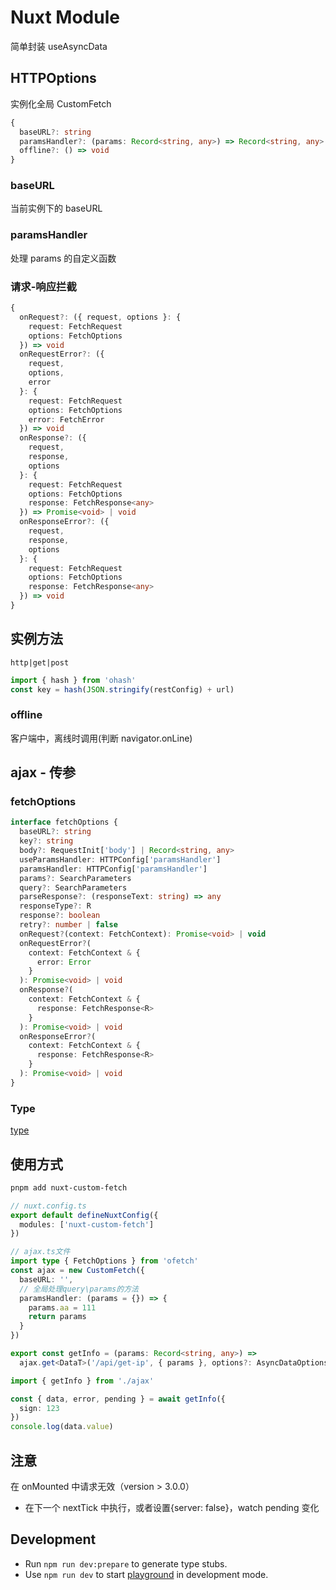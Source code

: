 # Nuxt Module

简单封装 useAsyncData

## HTTPOptions

实例化全局 CustomFetch

```ts
{
  baseURL?: string
  paramsHandler?: (params: Record<string, any>) => Record<string, any>
  offline?: () => void
}
```

### baseURL

当前实例下的 baseURL

### paramsHandler

处理 params 的自定义函数

### 请求-响应拦截

```ts
{
  onRequest?: ({ request, options }: {
    request: FetchRequest
    options: FetchOptions
  }) => void
  onRequestError?: ({
    request,
    options,
    error
  }: {
    request: FetchRequest
    options: FetchOptions
    error: FetchError
  }) => void
  onResponse?: ({
    request,
    response,
    options
  }: {
    request: FetchRequest
    options: FetchOptions
    response: FetchResponse<any>
  }) => Promise<void> | void
  onResponseError?: ({
    request,
    response,
    options
  }: {
    request: FetchRequest
    options: FetchOptions
    response: FetchResponse<any>
  }) => void
}
```

## 实例方法

`http|get|post`

```js
import { hash } from 'ohash'
const key = hash(JSON.stringify(restConfig) + url)
```

### offline

客户端中，离线时调用(判断 navigator.onLine)

## ajax - 传参

### fetchOptions

```ts
interface fetchOptions {
  baseURL?: string
  key?: string
  body?: RequestInit['body'] | Record<string, any>
  useParamsHandler: HTTPConfig['paramsHandler']
  paramsHandler: HTTPConfig['paramsHandler']
  params?: SearchParameters
  query?: SearchParameters
  parseResponse?: (responseText: string) => any
  responseType?: R
  response?: boolean
  retry?: number | false
  onRequest?(context: FetchContext): Promise<void> | void
  onRequestError?(
    context: FetchContext & {
      error: Error
    }
  ): Promise<void> | void
  onResponse?(
    context: FetchContext & {
      response: FetchResponse<R>
    }
  ): Promise<void> | void
  onResponseError?(
    context: FetchContext & {
      response: FetchResponse<R>
    }
  ): Promise<void> | void
}
```

### Type

[type](https://nuxt.com/docs/api/composables/use-async-data#type)

## 使用方式

```bash
pnpm add nuxt-custom-fetch
```

```ts
// nuxt.config.ts
export default defineNuxtConfig({
  modules: ['nuxt-custom-fetch']
})

// ajax.ts文件
import type { FetchOptions } from 'ofetch'
const ajax = new CustomFetch({
  baseURL: '',
  // 全局处理query\params的方法
  paramsHandler: (params = {}) => {
    params.aa = 111
    return params
  }
})

export const getInfo = (params: Record<string, any>) =>
  ajax.get<DataT>('/api/get-ip', { params }, options?: AsyncDataOptions<DataT>)
```

```ts
import { getInfo } from './ajax'

const { data, error, pending } = await getInfo({
  sign: 123
})
console.log(data.value)
```

## 注意

在 onMounted 中请求无效（version > 3.0.0）

- 在下一个 nextTick 中执行，或者设置{server: false}，watch pending 变化

## Development

- Run `npm run dev:prepare` to generate type stubs.
- Use `npm run dev` to start [playground](./playground) in development mode.
